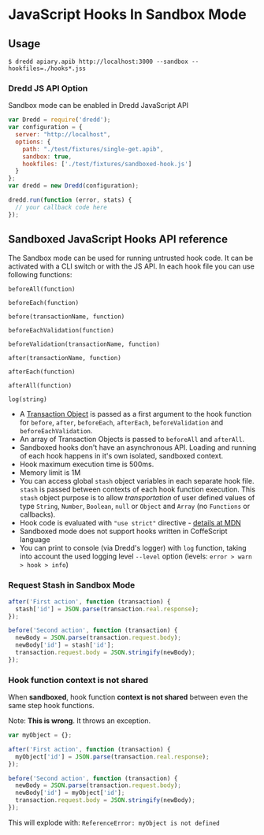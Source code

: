 # JavaScript Hooks In Sandbox Mode

## Usage

```
$ dredd apiary.apib http://localhost:3000 --sandbox --hookfiles=./hooks*.jss
```

### Dredd JS API Option

Sandbox mode can be enabled in Dredd JavaScript API

```javascript
var Dredd = require('dredd');
var configuration = {
  server: "http://localhost",
  options: {
    path: "./test/fixtures/single-get.apib",
    sandbox: true,
    hookfiles: ['./test/fixtures/sandboxed-hook.js']
  }
};
var dredd = new Dredd(configuration);

dredd.run(function (error, stats) {
  // your callback code here
});
```

## Sandboxed JavaScript Hooks API reference

The Sandbox mode can be used for running untrusted hook code. It can be activated with a CLI switch or with the JS API.
In each hook file you can use following functions:

`beforeAll(function)`

`beforeEach(function)`

`before(transactionName, function)`

`beforeEachValidation(function)`

`beforeValidation(transactionName, function)`

`after(transactionName, function)`

`afterEach(function)`

`afterAll(function)`

`log(string)`

- A [Transaction Object](#transaction-object-structure) is passed as a first argument to the hook function for `before`, `after`, `beforeEach`, `afterEach`, `beforeValidation` and `beforeEachValidation`.
- An array of Transaction Objects is passed to `beforeAll` and `afterAll`.
- Sandboxed hooks don't have an asynchronous API. Loading and running of each hook happens in it's own isolated, sandboxed context.
- Hook maximum execution time is 500ms.
- Memory limit is 1M
- You can access global `stash` object variables in each separate hook file.
  `stash` is passed between contexts of each hook function execution.
  This `stash` object purpose is to allow _transportation_ of user defined values
  of type `String`, `Number`, `Boolean`, `null` or `Object` and `Array` (no `Functions` or callbacks).
- Hook code is evaluated with `"use strict"` directive - [details at MDN](https://mdn.io/use+strict)
- Sandboxed mode does not support hooks written in CoffeScript language
- You can print to console (via Dredd's logger) with `log` function, taking into account the used logging level `--level` option (levels: `error > warn > hook > info`)


### Request Stash in Sandbox Mode

```javascript
after('First action', function (transaction) {
  stash['id'] = JSON.parse(transaction.real.response);
});

before('Second action', function (transaction) {
  newBody = JSON.parse(transaction.request.body);
  newBody['id'] = stash['id'];
  transaction.request.body = JSON.stringify(newBody);
});
```

### Hook function context is not shared

When __sandboxed__, hook function __context is not shared__ between even the same step hook functions.

Note: __This is wrong__. It throws an exception.

```javascript
var myObject = {};

after('First action', function (transaction) {
  myObject['id'] = JSON.parse(transaction.real.response);
});

before('Second action', function (transaction) {
  newBody = JSON.parse(transaction.request.body);
  newBody['id'] = myObject['id'];
  transaction.request.body = JSON.stringify(newBody);
});
```

This will explode with: `ReferenceError: myObject is not defined`
